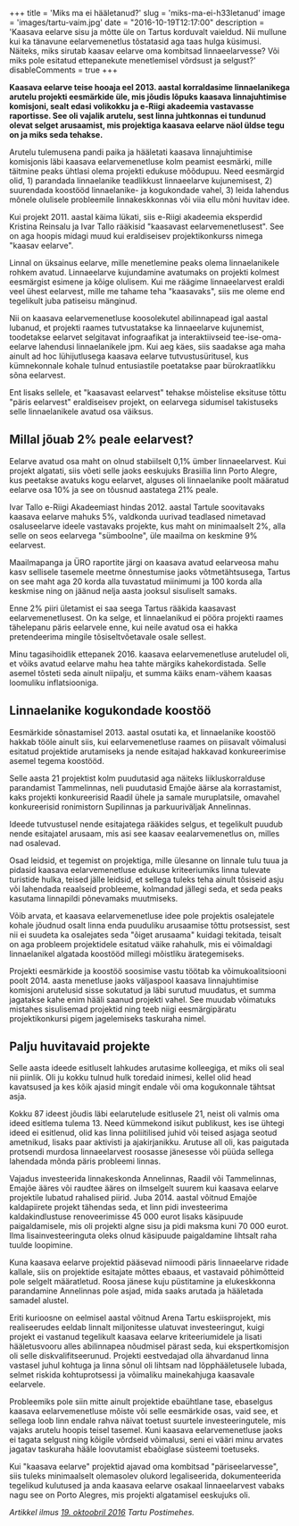 +++
title = 'Miks ma ei hääletanud?'
slug = 'miks-ma-ei-h33letanud'
image = 'images/tartu-vaim.jpg'
date = "2016-10-19T12:17:00"
description = 'Kaasava eelarve sisu ja mõtte üle on Tartus korduvalt vaieldud. Nii mullune kui ka tänavune eelarvemenetlus tõstatasid aga taas hulga küsimusi. Näiteks, miks sirutab kaasav eelarve oma kombitsad linnaeelarvesse? Või miks pole esitatud ettepanekute menetlemisel võrdsust ja selgust?'
disableComments = true
+++

__Kaasava eelarve teise hooaja eel 2013. aastal korraldasime linnaelanikega arutelu projekti eesmärkide üle, mis jõudis lõpuks kaasava linnajuhtimise komisjoni, sealt edasi volikokku ja e-Riigi akadeemia vastavasse raportisse. See oli vajalik arutelu, sest linna juhtkonnas ei tundunud olevat selget arusaamist, mis projektiga kaasava eelarve näol üldse tegu on ja miks seda tehakse.__

Arutelu tulemusena pandi paika ja hääletati kaasava linnajuhtimise komisjonis läbi kaasava eelarvemenetluse kolm peamist eesmärki, mille täitmine peaks ühtlasi olema projekti edukuse mõõdupuu. Need eesmärgid olid, 1) parandada linnaelanike teadlikkust linnaeelarve kujunemisest, 2) suurendada koostööd linnaelanike- ja kogukondade vahel, 3) leida lahendus mõnele olulisele probleemile linnakeskkonnas või viia ellu mõni huvitav idee.

Kui projekt 2011. aastal käima lükati, siis e-Riigi akadeemia eksperdid Kristina Reinsalu ja Ivar Tallo rääkisid "kaasavast eelarvemenetlusest". See on aga hoopis midagi muud kui eraldiseisev projektikonkurss nimega "kaasav eelarve".

Linnal on üksainus eelarve, mille menetlemine peaks olema linnaelanikele rohkem avatud. Linnaeelarve kujundamine avatumaks on projekti kolmest eesmärgist esimene ja kõige olulisem. Kui me räägime linnaeelarvest eraldi veel ühest eelarvest, mille me tahame teha "kaasavaks", siis me oleme end tegelikult juba patiseisu mänginud.

Nii on kaasava eelarvemenetluse koosolekutel abilinnapead igal aastal lubanud, et projekti raames tutvustatakse ka linnaeelarve kujunemist, toodetakse eelarvet selgitavat infograafikat ja interaktiivseid tee-ise-oma-eelarve lahendusi linnaelanikele jpm. Kui aeg käes, siis saadakse aga maha ainult ad hoc lühijutlusega kaasava eelarve tutvustusüritusel, kus kümnekonnale kohale tulnud entusiastile poetatakse paar bürokraatlikku sõna eelarvest.

Ent lisaks sellele, et "kaasavast eelarvest" tehakse mõistelise eksituse tõttu "päris eelarvest" eraldiseisev projekt, on eelarvega sidumisel takistuseks selle linnaelanikele avatud osa väiksus.

## Millal jõuab 2% peale eelarvest?

Eelarve avatud osa maht on olnud stabiilselt 0,1% ümber linnaeelarvest. Kui projekt algatati, siis võeti selle jaoks eeskujuks Brasiilia linn Porto Alegre, kus peetakse avatuks kogu eelarvet, alguses oli linnaelanike poolt määratud eelarve osa 10% ja see on tõusnud aastatega 21% peale.

Ivar Tallo e-Riigi Akadeemiast hindas 2012. aastal Tartule soovitavaks kaasava eelarve mahuks 5%, valdkonda uurivad teadlased nimetavad osaluseelarve ideele vastavaks projekte, kus maht on minimaalselt 2%, alla selle on seos eelarvega "sümboolne", üle maailma on keskmine 9% eelarvest.

Maailmapanga ja ÜRO raportite järgi on kaasava avatud eelarveosa mahu kasv sellisele tasemele meetme õnnestumise jaoks võtmetähtsusega, Tartus on see maht aga 20 korda alla tuvastatud miinimumi ja 100 korda alla keskmise ning on jäänud nelja aasta jooksul sisuliselt samaks.

Enne 2% piiri ületamist ei saa seega Tartus rääkida kaasavast eelarvemenetlusest. On ka selge, et linnaelanikud ei pööra projekti raames tähelepanu päris eelarvele enne, kui neile avatud osa ei hakka pretendeerima mingile tõsiseltvõetavale osale sellest.

Minu tagasihoidlik ettepanek 2016. kaasava eelarvemenetluse aruteludel oli, et võiks avatud eelarve mahu hea tahte märgiks kahekordistada. Selle asemel tõsteti seda ainult niipalju, et summa käiks enam-vähem kaasas loomuliku inflatsiooniga.

## Linnaelanike kogukondade koostöö

Eesmärkide sõnastamisel 2013. aastal osutati ka, et linnaelanike koostöö hakkab tööle ainult siis, kui eelarvemenetluse raames on piisavalt võimalusi esitatud projektide arutamiseks ja nende esitajad hakkavad konkureerimise asemel tegema koostööd.

Selle aasta 21 projektist kolm puudutasid aga näiteks liikluskorralduse parandamist Tammelinnas, neli puudutasid Emajõe äärse ala korrastamist, kaks projekti konkureerisid Raadil ühele ja samale muruplatsile, omavahel konkureerisid ronimistorn Supilinnas ja parkuuriväljak Annelinnas.

Ideede tutvustusel nende esitajatega rääkides selgus, et tegelikult puudub nende esitajatel arusaam, mis asi see kaasav eealarvemenetlus on, milles nad osalevad.

Osad leidsid, et tegemist on projektiga, mille ülesanne on linnale tulu tuua ja pidasid kaasava eelarvemenetluse edukuse kriteeriumiks linna tulevate turistide hulka, teised jälle leidsid, et sellega tuleks teha ainult tõsiseid asju või lahendada reaalseid probleeme, kolmandad jällegi seda, et seda peaks kasutama linnapildi põnevamaks muutmiseks.

Võib arvata, et kaasava eelarvemenetluse idee pole projektis osalejatele kohale jõudnud osalt linna enda puuduliku arusaamise tõttu protsessist, sest nii ei suudeta ka osalejates seda "õiget arusaama" kuidagi tekitada, teisalt on aga probleem projektidele esitatud väike rahahulk, mis ei võimaldagi linnaelanikel algatada koostööd millegi mõistliku ärategemiseks.

Projekti eesmärkide ja koostöö soosimise vastu töötab ka võimukoalitsiooni poolt 2014. aasta menetluse jaoks väljaspool kaasava linnajuhtimise komisjoni arutelusid sisse sokutatud ja läbi surutud muudatus, et summa jagatakse kahe enim hääli saanud projekti vahel. See muudab võimatuks mistahes sisulisemad projektid ning teeb niigi eesmärgipäratu projektikonkursi pigem jagelemiseks taskuraha nimel.

## Palju huvitavaid projekte

Selle aasta ideede esitluselt lahkudes arutasime kolleegiga, et miks oli seal nii piinlik. Oli ju kokku tulnud hulk toredaid inimesi, kellel olid head kavatsused ja kes kõik ajasid mingit endale või oma kogukonnale tähtsat asja.

Kokku 87 ideest jõudis läbi eelarutelude esitlusele 21, neist oli valmis oma ideed esitlema tulema 13. Need kümmekond isikut publikust, kes ise ühtegi ideed ei esitlenud, olid kas linna poliitilised juhid või teised asjaga seotud ametnikud, lisaks paar aktivisti ja ajakirjanikku. Arutuse all oli, kas paigutada protsendi murdosa linnaeelarvest roosasse jänesesse või püüda sellega lahendada mõnda päris probleemi linnas.

Vajadus investeerida linnakeskonda Annelinnas, Raadil või Tammelinnas, Emajõe ääres või raudtee ääres on ilmselgelt suurem kui kaasava eelarve projektile lubatud rahalised piirid. Juba 2014. aastal võitnud Emajõe kaldapiirete projekt tähendas seda, et linn pidi investeerima kaldakindlustuse renoveerimisse 45 000 eurot lisaks käsipuude paigaldamisele, mis oli projekti algne sisu ja pidi maksma kuni 70 000 eurot. Ilma lisainvesteeringuta oleks olnud käsipuude paigaldamine lihtsalt raha tuulde loopimine.

Kuna kaasava eelarve projektid pääsevad niimoodi päris linnaeelarve ridade kallale, siis on projektide esitajate mõttes ebaaus, et vastavaid põhimõtteid pole selgelt määratletud. Roosa jänese kuju püstitamine ja elukeskkonna parandamine Annelinnas pole asjad, mida saaks arutada ja hääletada samadel alustel.

Eriti kurioosne on eelmisel aastal võitnud Arena Tartu eskiisprojekt, mis realiseerudes eeldab linnalt miljonitesse ulatuvat investeeringut, kuigi projekt ei vastanud tegelikult kaasava eelarve kriteeriumidele ja lisati hääletusvooru alles abilinnapea nõudmisel pärast seda, kui ekspertkomisjon oli selle diskvalifitseerunud. Projekti eestvedajad olla ähvardanud linna vastasel juhul kohtuga ja linna sõnul oli lihtsam nad lõpphääletusele lubada, selmet riskida kohtuprotsessi ja võimaliku mainekahjuga kaasavale eelarvele.

Probleemiks pole siin mitte ainult projektide ebaühtlane tase, ebaselgus kaasava eelarvemenetluse mõiste või selle eesmärkide osas, vaid see, et sellega loob linn endale rahva näivat toetust suurtele investeeringutele, mis vajaks arutelu hoopis teisel tasemel. Kuni kaasava eelarvemenetluse jaoks ei tagata selgust ning kõigile võrdseid võimalusi, seni ei vääri minu arvates jagatav taskuraha hääle loovutamist ebaõiglase süsteemi toetuseks.

Kui "kaasava eelarve" projektid ajavad oma kombitsad "päriseelarvesse", siis tuleks minimaalselt olemasolev olukord legaliseerida, dokumenteerida tegelikud kulutused ja anda kaasava eelarve osakaal linnaeelarvest vabaks nagu see on Porto Alegres, mis projekti algatamisel eeskujuks oli.

_Artikkel ilmus [19. oktoobril 2016](https://tartu.postimees.ee/3877657/mart-poder-miks-ma-seekord-ei-haaletanud) Tartu Postimehes._
